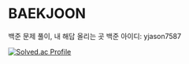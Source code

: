 # BAEKJOON
백준 문제 풀이, 내 해답 올리는 곳
백준 아이디: yjason7587

[![Solved.ac Profile](http://mazassumnida.wtf/api/v2/generate_badge?boj=yjason7587)](https://solved.ac/yjason7587/)
